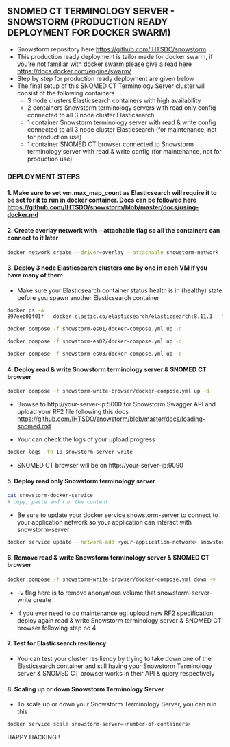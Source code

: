 ## SNOMED CT TERMINOLOGY SERVER - SNOWSTORM (PRODUCTION READY DEPLOYMENT FOR DOCKER SWARM)

- Snowstorm repository here https://github.com/IHTSDO/snowstorm
- This production ready deployment is tailor made for docker swarm, if you're not familiar with docker swarm please give a read here https://docs.docker.com/engine/swarm/
- Step by step for production ready deployment are given below
- The final setup of this SNOMED CT Terminology Server cluster will consist of the following containers
  - 3 node clusters Elasticsearch containers with high availability
  - 2 containers Snowstorm terminology servers with read only config connected to all 3 node cluster Elasticsearch
  - 1 container Snowstorm terminology server with read & write config connected to all 3 node cluster Elasticsearch (for maintenance, not for production use)
  - 1 container SNOMED CT browser connected to Snowstorm terminology server with read & write config (for maintenance, not for production use)

### DEPLOYMENT STEPS

#### 1. Make sure to set vm.max_map_count as Elasticsearch will require it to be set for it to run in docker container. Docs can be followed here https://github.com/IHTSDO/snowstorm/blob/master/docs/using-docker.md

#### 2. Create overlay network with --attachable flag so all the containers can connect to it later

```bash
docker network create --driver=overlay --attachable snowstorm-network
```

#### 3. Deploy 3 node Elasticsearch clusters one by one in each VM if you have many of them

- Make sure your Elasticsearch container status health is in (healthy) state before you spawn another Elasticsearch container

```bash
docker ps -a
897eeb01f01f   docker.elastic.co/elasticsearch/elasticsearch:8.11.1   "/bin/tini -- /usr/l…"   27 minutes ago   Up 27 minutes (healthy)   9200/tcp, 9300/tcp                          snowstorm-es01
```

```bash
docker compose -f snowstorm-es01/docker-compose.yml up -d
```

```bash
docker compose -f snowstorm-es02/docker-compose.yml up -d
```

```bash
docker compose -f snowstorm-es03/docker-compose.yml up -d
```

#### 4. Deploy read & write Snowstorm terminology server & SNOMED CT browser

```bash
docker compose -f snowstorm-write-browser/docker-compose.yml up -d
```

- Browse to http://your-server-ip:5000 for Snowstorm Swagger API and upload your RF2 file following this docs https://github.com/IHTSDO/snowstorm/blob/master/docs/loading-snomed.md

- Your can check the logs of your upload progress

```bash
docker logs -fn 10 snowstorm-server-write
```

- SNOMED CT browser will be on http://your-server-ip:9090

#### 5. Deploy read only Snowstorm terminology server

```bash
cat snowstorm-docker-service
# copy, paste and run the content
```

- Be sure to update your docker service snowstorm-server to connect to your application network so your application can interact with snowstorm-server

```bash
docker service update --network-add <your-application-network> snowstorm-server
```

#### 6. Remove read & write Snowstorm terminology server & SNOMED CT browser

```bash
docker compose -f snowstorm-write-browser/docker-compose.yml down -v
```

- -v flag here is to remove anonymous volume that snowstorm-server-write create

- If you ever need to do maintenance eg: upload new RF2 specification, deploy again read & write Snowstorm terminology server & SNOMED CT browser following step no 4

#### 7. Test for Elasticsearch resiliency 

- You can test your cluster resiliency by trying to take down one of the Elasticsearch container and still having your Snowstorm Terminology server & SNOMED CT browser works in their API & query respectively

#### 8. Scaling up or down Snowstorm Terminology Server

- To scale up or down your Snowstorm Terminology Server, you can run this

```bash
docker service scale snowstorm-server=<number-of-containers>
```

HAPPY HACKING !
